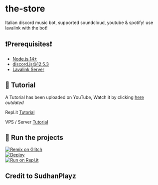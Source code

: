 # the-store
Italian discord music bot, supported soundcloud, youtube &amp; spotify! use lavalink with the bot!


## ❗Prerequisites❗
- [Node.js 14+](https://nodejs.org/en/download/)
- discord.js@12.5.3
- [Lavalink Server](https://github.com/freyacodes/Lavalink#server-configuration)

## 📝 Tutorial

A Tutorial has been uploaded on YouTube, Watch it by clicking [here](https://www.youtube.com/watch?v=p4lP96Tiv9s) *outdated*


Repl.it [Tutorial](https://github.com/SudhanPlayz/Discord-MusicBot/wiki/Installation-on-Repl-it)


VPS / Server [Tutorial](https://github.com/SudhanPlayz/Discord-MusicBot/wiki/Installation-on-a-Linux-server)

## 💨 Run the projects

[![Remix on Glitch](https://cdn.glitch.com/2703baf2-b643-4da7-ab91-7ee2a2d00b5b%2Fremix-button.svg)](https://glitch.com/edit/#!/import/github/SudhanPlayz/Discord-MusicBot) <br>
[![Deploy](https://www.herokucdn.com/deploy/button.svg)](https://heroku.com/deploy?template=https://github.com/SudhanPlayz/Discord-MusicBot) <br>
[![Run on Repl.it](https://repl.it/badge/github/SudhanPlayz/Discord-MusicBot)](https://repl.it/github/SudhanPlayz/Discord-MusicBot)

## Credit to SudhanPlayz
